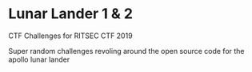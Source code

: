 # Lunar Lander 1 & 2
CTF Challenges for RITSEC CTF 2019

Super random challenges revoling around the open source code for the apollo lunar lander